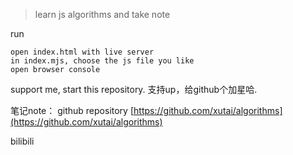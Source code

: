 > learn js algorithms and take note


run
```
open index.html with live server
in index.mjs, choose the js file you like
open browser console
```

support me, start this repository.
支持up，给github个加星哈.

笔记note：
 github repository [https://github.com/xutai/algorithms](https://github.com/xutai/algorithms)

bilibili []()
